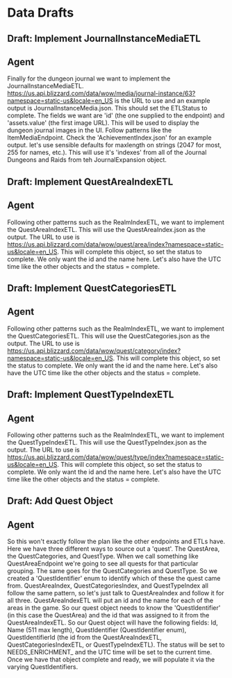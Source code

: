 # Data Drafts


## Draft: Implement JournalInstanceMediaETL
## Agent
Finally for the dungeon journal we want to implement the JournalInstanceMediaETL. https://us.api.blizzard.com/data/wow/media/journal-instance/63?namespace=static-us&locale=en_US is the URL to use and an example output is JournalInstanceMedia.json. This should set the ETLStatus to complete. The fields we want are 'id' (the one supplied to the endpoint) and 'assets.value' (the first image URL). This will be used to display the dungeon journal images in the UI. Follow patterns like the ItemMediaEndpoint. Check the 'AchievementIndex.json' for an example output. let's use sensible defaults for maxlength on strings (2047 for most, 255 for names, etc.). This will use it's 'indexes' from all of the Journal Dungeons and Raids from teh JournalExpansion object.

## Draft: Implement QuestAreaIndexETL
## Agent
Following other patterns such as the RealmIndexETL, we want to implement the QuestAreaIndexETL. This will use the QuestAreaIndex.json as the output. The URL to use is https://us.api.blizzard.com/data/wow/quest/area/index?namespace=static-us&locale=en_US. This will complete this object, so set the status to complete. We only want the id and the name here. Let's also have the UTC time like the other objects and the status = complete. 

## Draft: Implement QuestCategoriesETL
## Agent
Following other patterns such as the RealmIndexETL, we want to implement the QuestCategoriesETL. This will use the QuestCategories.json as the output. The URL to use is https://us.api.blizzard.com/data/wow/quest/category/index?namespace=static-us&locale=en_US. This will complete this object, so set the status to complete. We only want the id and the name here. Let's also have the UTC time like the other objects and the status = complete.

## Draft: Implement QuestTypeIndexETL
## Agent
Following other patterns such as the RealmIndexETL, we want to implement the QuestTypeIndexETL. This will use the QuestTypeIndex.json as the output. The URL to use is https://us.api.blizzard.com/data/wow/quest/type/index?namespace=static-us&locale=en_US. This will complete this object, so set the status to complete. We only want the id and the name here. Let's also have the UTC time like the other objects and the status = complete.

## Draft: Add Quest Object
## Agent
So this won't exactly follow the plan like the other endpoints and ETLs have. Here we have three different ways to source out a 'quest'. The QuestArea, the QuestCategories, and QuestType. When we call something like QuestAreaEndpoint we're going to see all quests for that particular grouping. The same goes for the QuestCategories and QuestType. So we created a 'QuestIdentifier' enum to identify which of these the quest came from. QuestAreaIndex, QuestCategoriesIndex, and QuestTypeIndex all follow the same pattern, so let's just talk to QuestAreaIndex and follow it for all three. QuestAreaIndexETL will put an id and the name for each of the areas in the game. So our quest object needs to know the 'QuestIdentifier' (in this case the QuestArea) and the id that was assigned to it from the QuestAreaIndexETL. So our Quest object will have the following fields: Id, Name (511 max length), QuestIdentifier (QuestIdentifier enum), QuestIdentifierId (the id from the QuestAreaIndexETL, QuestCategoriesIndexETL, or QuestTypeIndexETL). The status will be set to NEEDS_ENRICHMENT_ and the UTC time will be set to the current time. Once we have that object complete and ready, we will populate it via the varying QuestIdentifiers. 